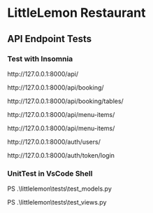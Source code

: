 # LittleLemon Restaurant

<h2>API Endpoint Tests</h2>

<h3>Test with Insomnia</h3>

<p>http://127.0.0.1:8000/api/</p>
<p>http://127.0.0.1:8000/api/booking/</p>
<p>http://127.0.0.1:8000/api/booking/tables/</p>
<p>http://127.0.0.1:8000/api/menu-items/</p>
<p>http://127.0.0.1:8000/api/menu-items/<int:pk></p>
<p>http://127.0.0.1:8000/auth/users/</p>
<p>http://127.0.0.1:8000/auth/token/login</p>

<h3>UnitTest in VsCode Shell</h3>

<p>PS .\littlelemon\tests\test_models.py</p>
<p>PS .\littlelemon\tests\test_views.py</p>